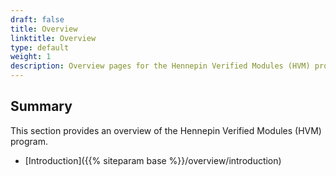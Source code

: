 ```yaml
---
draft: false
title: Overview
linktitle: Overview
type: default
weight: 1
description: Overview pages for the Hennepin Verified Modules (HVM) program
---
```


## Summary

This section provides an overview of the Hennepin Verified Modules (HVM) program.

- [Introduction]({{% siteparam base %}}/overview/introduction)
